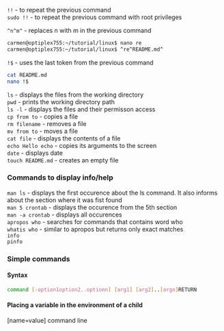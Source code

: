 `!!` - to repeat the previous command  
`sudo !!` - to repeat the previous command with root privileges  

`^n^m^` - replaces n with m in the previous command  
```bash 
carmen@optiplex755:~/tutorial/linux$ nano re
carmen@optiplex755:~/tutorial/linux$ ^re^README.md^
```

`!$` - uses the last token from the previous command  
```bash
cat README.md
nano !$
```

`ls` - displays the files from the working directory  
`pwd` - prints the working directory path  
`ls -l` - displays the files and their permisson access  
`cp from to` - copies a file  
`rm filename` - removes a file  
`mv from to` - moves a file  
`cat file` - displays the contents of a file  
`echo Hello echo` - copies its arguments to the screen  
`date` - displays date  
`touch README.md` - creates an empty file  
  
### Commands to display info/help  
`man ls` - displays the first occurence about the ls command. It also informs
about the section where it was fist found  
`man 5 crontab` - displays the occurence from the 5th section  
`man -a crontab` - displays all occurences  
`apropos who` - searches for commands that contains word who  
`whatis who` - similar to apropos but returns only exact matches  
`info`  
`pinfo`  

### Simple commands  
#### Syntax
``` bash
command [-option1option2..optionn] [arg1] [arg2]..[argn]RETURN
```

#### Placing a variable in the environment of a child
[name=value] command line




